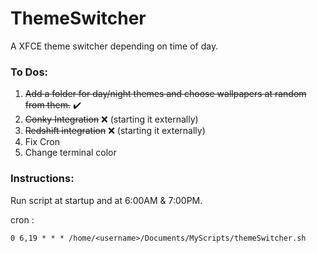 # ThemeSwitcher
A XFCE theme switcher depending on time of day.

### To Dos:

1. ~~Add a folder for day/night themes and choose wallpapers at random from them.~~ ✔️
2. ~~Conky Integration~~ ❌ (starting it externally)
3. ~~Redshift integration~~ ❌ (starting it externally)
4. Fix Cron 
5. Change terminal color 

### Instructions:

Run script at startup and at 6:00AM & 7:00PM.

cron : 
```
0 6,19 * * * /home/<username>/Documents/MyScripts/themeSwitcher.sh 
```
